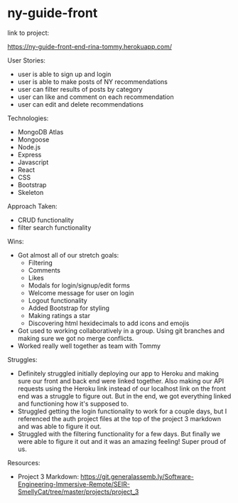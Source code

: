 # ny-guide-front

link to project:

https://ny-guide-front-end-rina-tommy.herokuapp.com/

User Stories:
- user is able to sign up and login
- user is able to make posts of NY recommendations
- user can filter results of posts by category
- user can like and comment on each recommendation
- user can edit and delete recommendations

Technologies:
- MongoDB Atlas
- Mongoose
- Node.js
- Express
- Javascript
- React
- CSS
- Bootstrap
- Skeleton

Approach Taken:
- CRUD functionality
- filter search functionality

Wins:
- Got almost all of our stretch goals:
    - Filtering
    - Comments
    - Likes
    - Modals for login/signup/edit forms
    - Welcome message for user on login
    - Logout functionality
    - Added Bootstrap for styling
    - Making ratings a star
    - Discovering html hexidecimals to add icons and emojis
- Got used to working collaboratively in a group. Using git branches and making sure we got no merge conflicts.
- Worked really well together as team with Tommy

Struggles:
- Definitely struggled initially deploying our app to Heroku and making sure our front and back end were linked together. Also making our API requests using the Heroku link instead of our localhost link on the front end was a struggle to figure out. But in the end, we got everything linked and functioning how it's supposed to.
- Struggled getting the login functionality to work for a couple days, but I referenced the auth project files at the top of the project 3 markdown and was able to figure it out.
- Struggled with the filtering functionality for a few days. But finally we were able to figure it out and it was an amazing feeling! Super proud of us.

Resources:
- Project 3 Markdown:
https://git.generalassemb.ly/Software-Engineering-Immersive-Remote/SEIR-SmellyCat/tree/master/projects/project_3